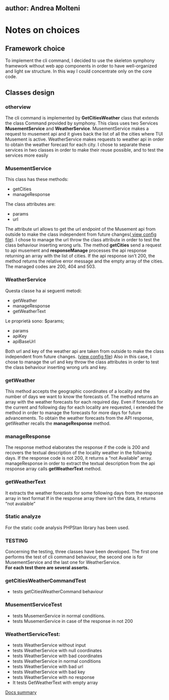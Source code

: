 ## author: Andrea Molteni

# Notes on choices

## **Framework choice**
To implement the cli command, I decided to use the skeleton symphony framework without web app components in order to have well-organized and light sw structure.
In this way I could concentrate only on the core code.

## **Classes design**

### **otherview**
The cli command is implemented by **GetCitiesWeather** class that extends the class Command provided by symphony. This class uses two Services **MusementService** and **WeatherService**.
MusementService makes a request to musement api and it gives back the list of all the cities where TUI Musement is active. 
WeatherService makes requests to weather api in order to obtain the weather forecast for each city.
I chose to separate these services in two classes in order to make their reuse possible, and to test the services more easily 

### **MusementService**
This class has these methods:
- getCities
- manageResponse

The class attributes are:
- params
- url

The attribute url allows to get the url endpoint of the Musement api from outside to make the class independent from future changes([ view config file](../config/services.yaml)).
I chose to manage the url throw the class attribute in order to test the class behaviour inserting wrong urls.
The method **getCities** send a request to api musement and **responseManage** processes the api response returning an array with the list of cities.
If the api response isn’t 200, the method returns the relative error message and the empty array of the cities. 
The managed codes are 200, 404 and 503.

### **WeatherService**
Questa classe ha ai seguenti metodi:
- getWeather
- manageResponse
- getWeatherText

Le proprietà sono:
$params;
- params
- apiKey
- apiBaseUrl

Both url and key of the weather api are taken from outside to make the class independent from future changes. ([view config file](../config/services.yaml))
Also in this case, I chose to manage the url and key throw the class attributes in order to test the class behaviour inserting wrong urls and key.

### getWeather
This method accepts the geographic coordinates of a locality and the number of days we want to know the forecasts of. The method returns an array with the weather forecasts for each required day.
Even if forecasts for the current and following day for each locality are requested, i extended the method in order to manage the forecasts for more days for future advancements.
To obtain the weather forecasts from the API response, getWeather recalls the **manageResponse** method.

### manageResponse
The response method elaborates the response if the code is 200 and recovers the textual description of the locality weather in the following days. If the response code is not 200, it returns a “not Available” array. manageResponse in order to extract the textual description from the api response array calls **getWeatherText** method. 

### getWeatherText
It extracts the weather forecasts for some following days from the response array in text format
If in the response array there isn’t the data, it returns “not avalaible”

### **Static analyze**
For the static code analysis PHPStan library has been used.

### **TESTING**
Concerning the testing, three classes have been developed. The first one performs the test of cli command behaviour, the second one is for MusementService and the last one for WeatherService. <br>
**For each test there are several asserts.**

### getCitiesWeatherCommandTest
- tests getCitiesWeatherCommand behaviour

### MusementServiceTest
- tests MusemenService in normal conditions. <br>
- tests MusemenService in case of the response in not 200

### WeathertServiceTest:
- tests WeatherService without input <br>
- tests WeatherService with null coordinates <br>
- tests WeatherService with bad coordinates <br>
- tests WeatherService in normal conditions <br>
- tests WeatherService with bad url <br>
- tests WeatherService with bad key <br>
- tests WeatherService with no response <br>
- It tests GetWeatherText with empty array <br>


[Docs summary](../README.md)








